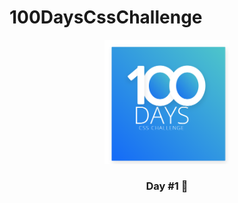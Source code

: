 # 100DaysCssChallenge

<!--
Hey, thanks for using the awesome-readme-template template.
If you have any enhancements, then fork this project and create a pull request
or just open an issue with the label "enhancement".

Don't forget to give this project a star for additional support ;)
Maybe you can mention me or this repo in the acknowledgements too
-->
<div align="center">

  <img src="./Day_1/Screenshot from 2022-05-10 11-58-00.png" alt="logo" width="200" height="auto" />

### Day #1 :running:
